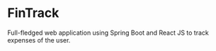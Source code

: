 # FinTrack
Full-fledged web application using Spring Boot and React JS to track expenses of the user.

